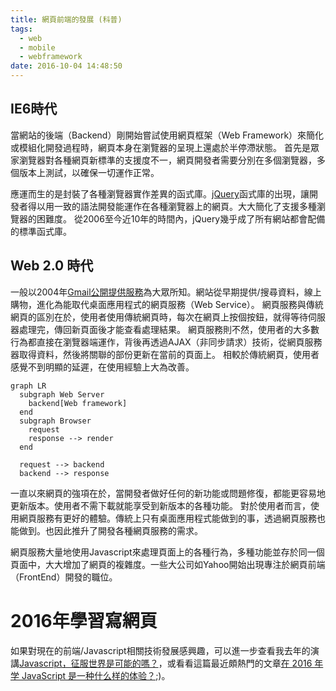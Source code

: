 ```yaml
---
title: 網頁前端的發展 (科普)
tags:
  - web
  - mobile
  - webframework
date: 2016-10-04 14:48:50
---
```



## IE6時代

當網站的後端（Backend）剛開始嘗試使用網頁框架（Web Framework）來簡化或模組化開發過程時，網頁本身在瀏覽器的呈現上還處於半停滯狀態。
首先是眾家瀏覽器對各種網頁新標準的支援度不一，網頁開發者需要分別在多個瀏覽器，多個版本上測試，以確保一切運作正常。

應運而生的是封裝了各種瀏覽器實作差異的函式庫。[jQuery](https://jquery.com/)函式庫的出現，讓開發者得以用一致的語法開發能運作在各種瀏覽器上的網頁。大大簡化了支援多種瀏覽器的困難度。
從2006至今近10年的時間內，jQuery幾乎成了所有網站都會配備的標準函式庫。

## Web 2.0 時代

一般以2004年[Gmail公開提供服務](https://zh.wikipedia.org/zh-tw/Gmail)為大眾所知。網站從早期提供/搜尋資料，線上購物，進化為能取代桌面應用程式的網頁服務（Web Service）。
網頁服務與傳統網頁的區別在於，使用者使用傳統網頁時，每次在網頁上按個按鈕，就得等待伺服器處理完，傳回新頁面後才能查看處理結果。
網頁服務則不然，使用者的大多數行為都直接在瀏覽器端運作，背後再透過AJAX（非同步請求）技術，從網頁服務器取得資料，然後將關聯的部份更新在當前的頁面上。
相較於傳統網頁，使用者感覺不到明顯的延遲，在使用經驗上大為改善。

```mermaid
graph LR
  subgraph Web Server
    backend[Web framework]
  end
  subgraph Browser
    request
    response --> render
  end

  request --> backend
  backend --> response
```

一直以來網頁的強項在於，當開發者做好任何的新功能或問題修復，都能更容易地更新版本。使用者不需下載就能享受到新版本的各種功能。
對於使用者而言，使用網頁服務有更好的體驗。傳統上只有桌面應用程式能做到的事，透過網頁服務也能做到。也因此推升了開發各種網頁服務的需求。

網頁服務大量地使用Javascript來處理頁面上的各種行為，多種功能並存於同一個頁面中，大大增加了網頁的複雜度。一些大公司如Yahoo開始出現專注於網頁前端（FrontEnd）開發的職位。

# 2016年學習寫網頁

如果對現在的前端/Javascript相關技術發展感興趣，可以進一步查看我去年的演講[Javascript，征服世界是可能的嗎？](https://blog.gasolin.idv.tw/2015/05/31/Javascript%EF%BC%8C%E5%BE%81%E6%9C%8D%E4%B8%96%E7%95%8C%E6%98%AF%E5%8F%AF%E8%83%BD%E7%9A%84%E5%97%8E%EF%BC%9F%20/)，或看看這篇最近頗熱門的文章[在 2016 年学 JavaScript 是一种什么样的体验？](https://www.v2ex.com/t/310767);)。
